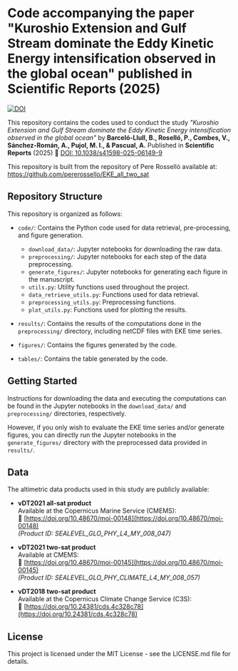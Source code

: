 # Code accompanying the paper "Kuroshio Extension and Gulf Stream dominate the Eddy Kinetic Energy intensification observed in the global ocean" published in Scientific Reports (2025)

[![DOI](https://zenodo.org/badge/DOI/10.5281/zenodo.15655616.svg)](https://doi.org/10.5281/zenodo.15655616)


This repository contains the codes used to conduct the study *"Kuroshio Extension and Gulf Stream dominate the Eddy Kinetic Energy intensification observed in the global ocean"*  by  **Barceló-Llull, B., Roselló, P., Combes, V., Sánchez-Román, A., Pujol, M. I., & Pascual, A.**  Published in **Scientific Reports** (2025) 🔗 [DOI: 10.1038/s41598-025-06149-9](https://doi.org/10.1038/s41598-025-06149-9)

This repository is built from the repository of Pere Rosselló available at: https://github.com/pererossello/EKE_all_two_sat

## Repository Structure
This repository is organized as follows:

- `code/`: Contains the Python code used for data retrieval, pre-processing, and figure generation.
    - `download_data/`: Jupyter notebooks for downloading the raw data.
    - `preprocessing/`: Jupyter notebooks for each step of the data preprocessing.
    - `generate_figures/`: Jupyter notebooks for generating each figure in the manuscript.  
    - `utils.py`: Utility functions used throughout the project.
    - `data_retrieve_utils.py`: Functions used for data retrieval.
    - `preprocessing_utils.py`: Preprocessing functions.
    - `plot_utils.py`: Functions used for plotting the results.
    
    
- `results/`: Contains the results of the computations done in the `preprocessing/` directory, including netCDF files with EKE time series.
- `figures/`: Contains the figures generated by the code.
- `tables/`: Contains the table generated by the code.

## Getting Started
Instructions for downloading the data and executing the computations can be found in the Jupyter notebooks in the `download_data/` and `preprocessing/` directories, respectively. 

However, if you only wish to evaluate the EKE time series and/or generate figures, you can directly run the Jupyter notebooks in the `generate_figures/` directory with the preprocessed data provided in `results/`.

## Data

The altimetric data products used in this study are publicly available:

- **vDT2021 all-sat product**  
  Available at the Copernicus Marine Service (CMEMS):  
  🔗 [https://doi.org/10.48670/moi-00148](https://doi.org/10.48670/moi-00148)  
  *(Product ID: SEALEVEL_GLO_PHY_L4_MY_008_047)*

- **vDT2021 two-sat product**  
  Available at CMEMS:  
  🔗 [https://doi.org/10.48670/moi-00145](https://doi.org/10.48670/moi-00145)  
  *(Product ID: SEALEVEL_GLO_PHY_CLIMATE_L4_MY_008_057)*

- **vDT2018 two-sat product**  
  Available at the Copernicus Climate Change Service (C3S):  
  🔗 [https://doi.org/10.24381/cds.4c328c78](https://doi.org/10.24381/cds.4c328c78)


## License
This project is licensed under the MIT License - see the LICENSE.md file for details.
